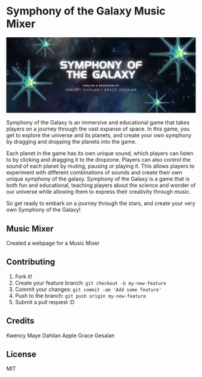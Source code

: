 # Symphony of the Galaxy Music Mixer

![alt text](./images/SymphonyoftheGalaxyHeader.png "Symphony of the Galaxy")

Symphony of the Galaxy is an immersive and educational game that takes players on a journey through the vast expanse of space. In this game, you get to explore the universe and its planets, and create your own symphony by dragging and dropping the planets into the game.

Each planet in the game has its own unique sound, which players can listen to by clicking and dragging it to the dropzone. Players can also control the sound of each planet by muting, pausing or playing it. This allows players to experiment with different combinations of sounds and create their own unique symphony of the galaxy. Symphony of the Galaxy is a game that is both fun and educational, teaching players about the science and wonder of our universe while allowing them to express their creativity through music.

So get ready to embark on a journey through the stars, and create your very own Symphony of the Galaxy!

## Music Mixer

Created a webpage for a Music Mixer


## Contributing

1. Fork it!
2. Create your feature branch: `git checkout -b my-new-feature`
3. Commit your changes: `git commit -am 'Add some feature'`
4. Push to the branch: `git push origin my-new-feature`
5. Submit a pull request :D



## Credits

Kwency Maye Dahilan 
Apple Grace Gesalan

## License

MIT